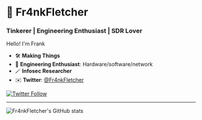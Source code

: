 # 🐲 Fr4nkFletcher

### Tinkerer | Engineering Enthusiast | SDR Lover

Hello! I'm Frank

- 🛠 **Making Things**
- 🔮 **Engineering Enthusiast**: Hardware/software/network
- 🪄 **Infosec Researcher**
- ✉️ **Twitter**: [@Fr4nkFletcher](https://twitter.com/Fr4nkFletcher)

[![Twitter Follow](https://img.shields.io/twitter/follow/Fr4nkFletcher?style=social)](https://twitter.com/Fr4nkFletcher)

---

![Fr4nkFletcher's GitHub stats](https://github-readme-stats.vercel.app/api?username=Fr4nkFletcher&show_icons=true&theme=radical&show=prs_merged)

